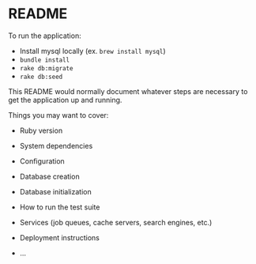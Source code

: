 # README

To run the application:

* Install mysql locally (ex. `brew install mysql`)
* `bundle install`
* `rake db:migrate`
* `rake db:seed`

This README would normally document whatever steps are necessary to get the
application up and running.

Things you may want to cover:

* Ruby version

* System dependencies

* Configuration

* Database creation

* Database initialization

* How to run the test suite

* Services (job queues, cache servers, search engines, etc.)

* Deployment instructions

* ...
